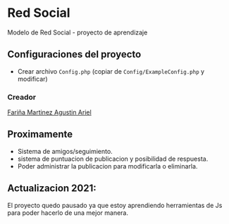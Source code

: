 # Red Social
Modelo de Red Social - proyecto de aprendizaje


## Configuraciones del proyecto

- Crear archivo `Config.php` (copiar de `Config/ExampleConfig.php` y modificar)

### Creador

[Fariña Martinez Agustin Ariel](https://www.linkedin.com/in/agustin-farinia/)

## Proximamente

- Sistema de amigos/seguimiento.
- sistema de puntuacion de publicacion y posibilidad de respuesta.
- Poder administrar la publicacion para modificarla o eliminarla.

## Actualizacion 2021:

El proyecto quedo pausado ya que estoy aprendiendo herramientas de Js para poder hacerlo de una mejor manera.

